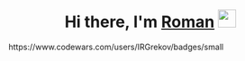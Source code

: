 <h1 align="center">Hi there, I'm <a href="https://github.com/IRGrekov" target="_blank">Roman</a> 
<img src="https://github.com/blackcater/blackcater/raw/main/images/Hi.gif" height="32"/></h1>
https://www.codewars.com/users/IRGrekov/badges/small
